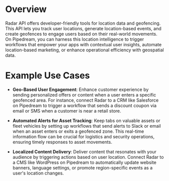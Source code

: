 # Overview

Radar API offers developer-friendly tools for location data and geofencing. This API lets you track user locations, generate location-based events, and create geofences to engage users based on their real-world movements. On Pipedream, you can harness this location intelligence to trigger workflows that empower your apps with contextual user insights, automate location-based marketing, or enhance operational efficiency with geospatial data.

# Example Use Cases

- **Geo-Based User Engagement**: Enhance customer experience by sending personalized offers or content when a user enters a specific geofenced area. For instance, connect Radar to a CRM like Salesforce on Pipedream to trigger a workflow that sends a discount coupon via email or SMS when a customer is near a retail store.

- **Automated Alerts for Asset Tracking**: Keep tabs on valuable assets or fleet vehicles by setting up workflows that send alerts to Slack or email when an asset enters or exits a geofenced zone. This real-time information flow can be crucial for logistics and security operations, ensuring timely responses to asset movements.

- **Localized Content Delivery**: Deliver content that resonates with your audience by triggering actions based on user location. Connect Radar to a CMS like WordPress on Pipedream to automatically update website banners, language settings, or promote region-specific events as a user's location changes.

